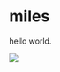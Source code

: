 
<html>
<head>
<title>miles is the best</title>
</head>
<body>
<body>

<h1>miles </h1>
<p>hello world.</p>
 <img src="http://cdn.pcwallart.com/images/halo-reach-noble-team-wallpaper-wallpaper-2.jpg"  style="width:auto;">
</body>
<link rel=".css" href="/html/styles.css">
</html>
